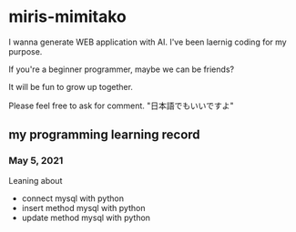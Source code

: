# miris-mimitako
I wanna generate WEB application with AI.
I've been laernig coding for my purpose.

If you're a beginner programmer, maybe we can be friends?

It will be fun to grow up together.

Please feel free to ask for comment.
"日本語でもいいですよ"


## my programming learning record
### May 5, 2021
Leaning about
* connect mysql with python
* insert method mysql with python
* update method mysql with python
